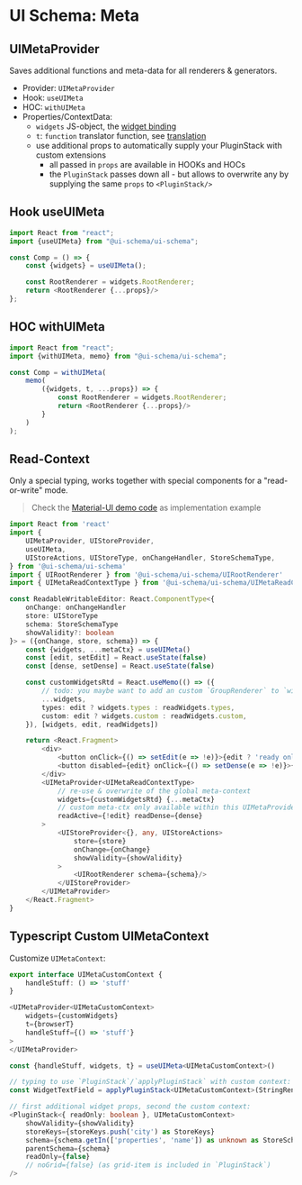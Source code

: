 # UI Schema: Meta

## UIMetaProvider

Saves additional functions and meta-data for all renderers & generators.

- Provider: `UIMetaProvider`
- Hook: `useUIMeta`
- HOC: `withUIMeta`
- Properties/ContextData:
    - `widgets` JS-object, the [widget binding](/docs/widgets)
    - `t`: `function` translator function, see [translation](/docs/localization#translation)
    - use additional props to automatically supply your PluginStack with custom extensions
        - all passed in `props` are available in HOOKs and HOCs
        - the `PluginStack` passes down all - but allows to overwrite any by supplying the same `props` to `<PluginStack/>`

## Hook useUIMeta

```js
import React from "react";
import {useUIMeta} from "@ui-schema/ui-schema";

const Comp = () => {
    const {widgets} = useUIMeta();

    const RootRenderer = widgets.RootRenderer;
    return <RootRenderer {...props}/>
};
```

## HOC withUIMeta

```js
import React from "react";
import {withUIMeta, memo} from "@ui-schema/ui-schema";

const Comp = withUIMeta(
    memo(
        ({widgets, t, ...props}) => {
            const RootRenderer = widgets.RootRenderer;
            return <RootRenderer {...props}/>
        }
    )
);
```

## Read-Context

Only a special typing, works together with special components for a "read-or-write" mode.

> Check the [Material-UI demo code](https://github.com/ui-schema/ui-schema/blob/master/packages/demo/src/material-ui/material-ui-read-write.tsx) as implementation example

```typescript tsx
import React from 'react'
import {
    UIMetaProvider, UIStoreProvider,
    useUIMeta,
    UIStoreActions, UIStoreType, onChangeHandler, StoreSchemaType,
} from '@ui-schema/ui-schema'
import { UIRootRenderer } from '@ui-schema/ui-schema/UIRootRenderer'
import { UIMetaReadContextType } from '@ui-schema/ui-schema/UIMetaReadContext'

const ReadableWritableEditor: React.ComponentType<{
    onChange: onChangeHandler
    store: UIStoreType
    schema: StoreSchemaType
    showValidity?: boolean
}> = ({onChange, store, schema}) => {
    const {widgets, ...metaCtx} = useUIMeta()
    const [edit, setEdit] = React.useState(false)
    const [dense, setDense] = React.useState(false)

    const customWidgetsRtd = React.useMemo(() => ({
        // todo: you maybe want to add an custom `GroupRenderer` to `widgets` which supports the `readDense` mode
        ...widgets,
        types: edit ? widgets.types : readWidgets.types,
        custom: edit ? widgets.custom : readWidgets.custom,
    }), [widgets, edit, readWidgets])

    return <React.Fragment>
        <div>
            <button onClick={() => setEdit(e => !e)}>{edit ? 'ready only' : 'edit'}</button>
            <button disabled={edit} onClick={() => setDense(e => !e)}>{dense ? 'normal-size' : 'dense'}</button>
        </div>
        <UIMetaProvider<UIMetaReadContextType>
            // re-use & overwrite of the global meta-context
            widgets={customWidgetsRtd} {...metaCtx}
            // custom meta-ctx only available within this UIMetaProvider context
            readActive={!edit} readDense={dense}
        >
            <UIStoreProvider<{}, any, UIStoreActions>
                store={store}
                onChange={onChange}
                showValidity={showValidity}
            >
                <UIRootRenderer schema={schema}/>
            </UIStoreProvider>
        </UIMetaProvider>
    </React.Fragment>
}
```

## Typescript Custom UIMetaContext

Customize `UIMetaContext`:

```typescript tsx
export interface UIMetaCustomContext {
    handleStuff: () => 'stuff'
}

<UIMetaProvider<UIMetaCustomContext>
    widgets={customWidgets}
    t={browserT}
    handleStuff={() => 'stuff'}
>
</UIMetaProvider>

const {handleStuff, widgets, t} = useUIMeta<UIMetaCustomContext>()

// typing to use `PluginStack`/`applyPluginStack` with custom context:
const WidgetTextField = applyPluginStack<UIMetaCustomContext>(StringRenderer)

// first additional widget props, second the custom context:
<PluginStack<{ readOnly: boolean }, UIMetaCustomContext>
    showValidity={showValidity}
    storeKeys={storeKeys.push('city') as StoreKeys}
    schema={schema.getIn(['properties', 'name']) as unknown as StoreSchemaType}
    parentSchema={schema}
    readOnly={false}
    // noGrid={false} (as grid-item is included in `PluginStack`)
/>
```
